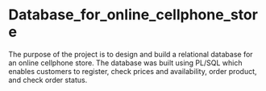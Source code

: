 # Database_for_online_cellphone_store
The purpose of the project is to design and build a relational database for an online cellphone store. The database was built using PL/SQL which enables customers to register, check prices and availability, order product, and check order status.
